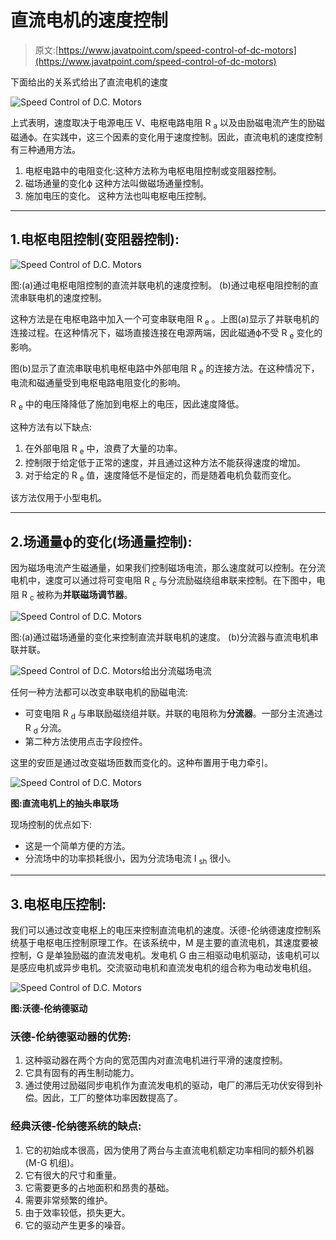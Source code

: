 # 直流电机的速度控制

> 原文:[https://www.javatpoint.com/speed-control-of-dc-motors](https://www.javatpoint.com/speed-control-of-dc-motors)

下面给出的关系式给出了直流电机的速度

![Speed Control of D.C. Motors](../Images/266159496ef74174869d12f4c438755e.png)

上式表明，速度取决于电源电压 V、电枢电路电阻 R <sub>a</sub> 以及由励磁电流产生的励磁磁通ф。在实践中，这三个因素的变化用于速度控制。因此，直流电机的速度控制有三种通用方法。

1.  电枢电路中的电阻变化:这种方法称为电枢电阻控制或变阻器控制。
2.  磁场通量的变化ф
    这种方法叫做磁场通量控制。
3.  施加电压的变化。
    这种方法也叫电枢电压控制。

* * *

## 1.电枢电阻控制(变阻器控制):

![Speed Control of D.C. Motors](../Images/dce31d8c17570f74eac8315534e0b7a6.png)

图:(a)通过电枢电阻控制的直流并联电机的速度控制。
(b)通过电枢电阻控制的直流串联电机的速度控制。

这种方法是在电枢电路中加入一个可变串联电阻 R <sub>e</sub> 。上图(a)显示了并联电机的连接过程。在这种情况下，磁场直接连接在电源两端，因此磁通ф不受 R <sub>e</sub> 变化的影响。

图(b)显示了直流串联电机电枢电路中外部电阻 R <sub>e</sub> 的连接方法。在这种情况下，电流和磁通量受到电枢电路电阻变化的影响。

R <sub>e</sub> 中的电压降降低了施加到电枢上的电压，因此速度降低。

这种方法有以下缺点:

1.  在外部电阻 R <sub>e</sub> 中，浪费了大量的功率。
2.  控制限于给定低于正常的速度，并且通过这种方法不能获得速度的增加。
3.  对于给定的 R <sub>e</sub> 值，速度降低不是恒定的，而是随着电机负载而变化。

该方法仅用于小型电机。

* * *

## 2.场通量ф的变化(场通量控制):

因为磁场电流产生磁通量，如果我们控制磁场电流，那么速度就可以控制。在分流电机中，速度可以通过将可变电阻 R <sub>c</sub> 与分流励磁绕组串联来控制。在下图中，电阻 R <sub>c</sub> 被称为**并联磁场调节器**。

![Speed Control of D.C. Motors](../Images/dfba1beaeb09aa08cc79c5284133afc2.png)

图:(a)通过磁场通量的变化来控制直流并联电机的速度。
(b)分流器与直流电机串联并联。

![Speed Control of D.C. Motors](../Images/6a2ef35e949d2366e5553910a10397ad.png)给出分流磁场电流

任何一种方法都可以改变串联电机的励磁电流:

*   可变电阻 R <sub>d</sub> 与串联励磁绕组并联。并联的电阻称为**分流器**。一部分主流通过 R <sub>d</sub> 分流。
*   第二种方法使用点击字段控件。

这里的安匝是通过改变磁场匝数而变化的。这种布置用于电力牵引。

![Speed Control of D.C. Motors](../Images/087381c6473682e6366dc32f117f8d50.png)

**图:直流电机上的抽头串联场**

现场控制的优点如下:

*   这是一个简单方便的方法。
*   分流场中的功率损耗很小，因为分流场电流 I <sub>sh</sub> 很小。

* * *

## 3.电枢电压控制:

我们可以通过改变电枢上的电压来控制直流电机的速度。沃德-伦纳德速度控制系统基于电枢电压控制原理工作。在该系统中，M 是主要的直流电机，其速度要被控制，G 是单独励磁的直流发电机。发电机 G 由三相驱动电机驱动，该电机可以是感应电机或异步电机。交流驱动电机和直流发电机的组合称为电动发电机组。

![Speed Control of D.C. Motors](../Images/08c9edd6781e7982b1609c8582aaa180.png)

**图:沃德-伦纳德驱动**

### 沃德-伦纳德驱动器的优势:

1.  这种驱动器在两个方向的宽范围内对直流电机进行平滑的速度控制。
2.  它具有固有的再生制动能力。
3.  通过使用过励磁同步电机作为直流发电机的驱动，电厂的滞后无功伏安得到补偿。因此，工厂的整体功率因数提高了。

### 经典沃德-伦纳德系统的缺点:

1.  它的初始成本很高，因为使用了两台与主直流电机额定功率相同的额外机器(M-G 机组)。
2.  它有很大的尺寸和重量。
3.  它需要更多的占地面积和昂贵的基础。
4.  需要非常频繁的维护。
5.  由于效率较低，损失更大。
6.  它的驱动产生更多的噪音。